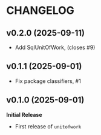 # CHANGELOG

## v0.2.0 (2025-09-11)

- Add SqlUnitOfWork, (closes #9)


## v0.1.1 (2025-09-01)

- Fix package classifiers, #1


## v0.1.0 (2025-09-01)

**Initial Release**

- First release of `unitofwork`
